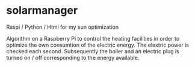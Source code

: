 # solarmanager
Raspi / Python / Html for my sun optimization

Algorithm on a Raspberry Pi to control the heating facilities in order to optimize the own consumtion of the electric energy. 
The elextric power is checked each second. Subsequently the boiler and an electric plug is turned on / off corresponding to the energy available.
